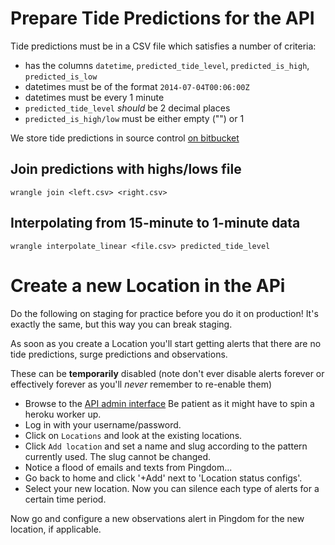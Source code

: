 # Prepare Tide Predictions for the API

Tide predictions must be in a CSV file which satisfies a number of criteria:

- has the columns `datetime`, `predicted_tide_level`, `predicted_is_high`,
  `predicted_is_low`
- datetimes must be of the format `2014-07-04T00:06:00Z`
- datetimes must be every 1 minute
- `predicted_tide_level` *should* be 2 decimal places
- `predicted_is_high/low` must be either empty ("") or 1

We store tide predictions in source control
[on bitbucket](https://bitbucket.org/sealevelresearch/tide-predictions)

## Join predictions with highs/lows file

```
wrangle join <left.csv> <right.csv>
```

## Interpolating from 15-minute to 1-minute data

```
wrangle interpolate_linear <file.csv> predicted_tide_level
```

# Create a new Location in the APi

Do the following on staging for practice before you do it on production! It's
exactly the same, but this way you can break staging.

As soon as you create a Location you'll start getting alerts that there are
no tide predictions, surge predictions and observations.

These can be **temporarily** disabled (note don't ever disable alerts forever
or effectively forever as you'll *never* remember to re-enable them)

- Browse to the [API admin interface](https://sea-level-api-staging.herokuapp.com/admin/login/?next=/admin/)
  Be patient as it might have to spin a heroku worker up.
- Log in with your username/password.
- Click on `Locations` and look at the existing locations.
- Click `Add location` and set a name and slug according to the pattern
  currently used. The slug cannot be changed.
- Notice a flood of emails and texts from Pingdom...
- Go back to home and click '+Add' next to 'Location status configs'.
- Select your new location. Now you can silence each type of alerts for a
  certain time period.

Now go and configure a new observations alert in Pingdom for the new location,
if applicable.
